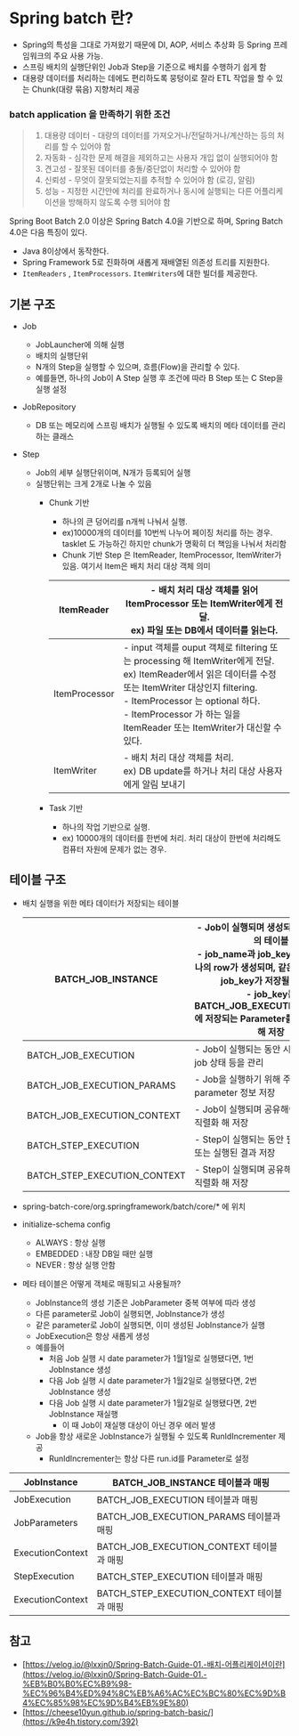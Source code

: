 # Spring batch 란?

- Spring의 특성을 그대로 가져왔기 때문에 DI, AOP, 서비스 추상화 등 Spring 프레임워크의 주요 사용 가능.
- 스프링 배치의 실행단위인 Job과 Step을 기준으로 배치를 수행하기 쉽게 함
- 대용량 데이터를 처리하는 데에도 편리하도록 뭉텅이로 잘라 ETL 작업을 할 수 있는 Chunk(대량 묶음) 지향처리 제공

### batch application 을 만족하기 위한 조건

> 1) 대용량 데이터 - 대량의  데이터를 가져오거나/전달하거나/계산하는 등의 처리를 할 수 있어야 함
> 2) 자동화 - 심각한 문제 해결을 제외하고는 사용자 개입 없이 실행되어야 함
> 3) 견고성 - 잘못된 데이터를 충돌/중단없이 처리할 수 있어야 함
> 4) 신뢰성 - 무엇이 잘못되었는지를 추적할 수 있어야 함 (로깅, 알림)
> 5) 성능 - 지정한 시간안에 처리를 완료하거나 동시에 실행되는 다른 어플리케이션을 방해하지 않도록 수행 되어야 함


Spring Boot Batch 2.0 이상은 Spring Batch 4.0을 기반으로 하며, Spring Batch 4.0은 다음 특징이 있다.

- Java 8이상에서 동작한다.
- Spring Framework 5로 진화하며 새롭게 재배열된 의존성 트리를 지원한다.
- `ItemReaders` , `ItemProcessors`. `ItemWriters`에 대한 빌더를 제공한다.

## 기본 구조

- Job

  - JobLauncher에 의해 실행
  - 배치의 실행단위
  - N개의 Step을 실행할 수 있으며, 흐름(Flow)을 관리할 수 있다.
  - 예를들면, 하나의 Job이 A Step 실행 후 조건에 따라 B Step 또는 C Step을 실행 설정

- JobRepository

  - DB 또는 메모리에 스프링 배치가 실행될 수 있도록 배치의 메타  데이터를 관리하는 클래스

- Step

  - Job의 세부 실행단위이며, N개가 등록되어 실행
  - 실행단위는 크게 2개로 나눌 수 있음
    - Chunk 기반
      - 하나의 큰 덩어리를 n개씩 나눠서 실행.
      - ex)10000개의 데이터를 10번씩 나누어 페이징 처리를 하는 경우. tasklet 도 가능하긴 하지만 chunk가 명확히 더 책임을 나눠서 처리함
      - Chunk 기반 Step 은 ItemReader, ItemProcessor, ItemWriter가 있음. 여기서 Item은 배치 처리 대상 객체 의미

      | ItemReader | - 배치 처리 대상 객체를 읽어 ItemProcessor 또는 ItemWriter에게 전달. <br> ex) 파일 또는 DB에서 데이터를 읽는다. |
      | --- | --- |
      | ItemProcessor | - input 객체를 ouput 객체로 filtering 또는 processing 해 ItemWriter에게 전달.<br>ex) ItemReader에서 읽은 데이터를 수정 또는 ItemWriter 대상인지 filtering. <br>- ItemProcessor 는 optional 하다. <br>- ItemProcessor 가 하는 일을 ItemReader 또는 ItemWriter가 대신할 수 있다. |
        | ItemWriter | - 배치 처리 대상 객체를 처리. <br>ex) DB update를 하거나 처리 대상 사용자에게 알림 보내기 |
    - Task 기반
      - 하나의 작업 기반으로 실행.
      - ex) 10000개의 데이터를 한번에 처리. 처리 대상이 한번에 처리해도 컴퓨터 자원에 문제가 없는 경우.

## 테이블 구조

- 배치 실행을 위한 메타 데이터가 저장되는 테이블

  | BATCH_JOB_INSTANCE | - Job이 실행되며 생성되는 최상위 계층의 테이블<br>- job_name과 job_key를 기준으로 하나의 row가 생성되며, 같은 job_name과 job_key가 저장될 수 없다.<br>- job_key는 BATCH_JOB_EXECUTION_PARAMS에 저장되는 Parameter를 나열해 암호화해 저장 |
  | --- | --- |
  | BATCH_JOB_EXECUTION | - Job이 실행되는 동안 시작/종료 시간, job 상태 등을 관리 |
  | BATCH_JOB_EXECUTION_PARAMS | - Job을 실행하기 위해 주입된 parameter 정보 저장 |
  | BATCH_JOB_EXECUTION_CONTEXT | - Job이 실행되며 공유해야 할 데이터를 직렬화 해 저장 |
  | BATCH_STEP_EXECUTION | - Step이 실행되는 동안 필요한 데이터 또는 실행된 결과 저장 |
  | BATCH_STEP_EXECUTION_CONTEXT | - Step이 실행되며 공유해야 할 데이터를 직렬화 해 저장 |
- spring-batch-core/org.springframework/batch/core/* 에 위치
- initialize-schema config
  - ALWAYS : 항상 실행
  - EMBEDDED : 내장 DB일 때만 실행
  - NEVER : 항상 실행 안함
- 메타 테이블은 어떻게 객체로 매핑되고 사용될까?
  - JobInstance의 생성 기준은 JobParameter 중복 여부에 따라 생성
  - 다른 parameter로 Job이 실행되면, JobInstance가 생성
  - 같은 parameter로 Job이 실행되면, 이미 생성된 JobInstance가 실행
  - JobExecution은 항상 새롭게 생성
  - 예를들어
    - 처음 Job 실행 시 date parameter가 1월1일로 실행됐다면, 1번 JobInstance 생성
    - 다음 Job 실행 시 date parameter가 1월2일로 실행됐다면, 2번 JobInstance 생성
    - 다음 Job 실행 시 date parameter가 1월2일로 실행됐다면, 2번 JobInstance 재실행
      - 이 때 Job이 재실행 대상이 아닌 경우 에러 발생
  - Job을 항상 새로운 JobInstance가 실행될 수 있도록 RunIdIncrementer 제공
    - RunIdIncrementer는 항상 다른 run.id를 Parameter로 설정


| JobInstance | BATCH_JOB_INSTANCE 테이블과 매핑 |
| --- | --- |
| JobExecution | BATCH_JOB_EXECUTION 테이블과 매핑 |
| JobParameters | BATCH_JOB_EXECUTION_PARAMS 테이블과 매핑 |
| ExecutionContext | BATCH_JOB_EXECUTION_CONTEXT 테이블과 매핑 |
| StepExecution | BATCH_STEP_EXECUTION 테이블과 매핑 |
| ExecutionContext | BATCH_STEP_EXECUTION_CONTEXT 테이블과 매핑 |

## 참고

- [https://velog.io/@lxxjn0/Spring-Batch-Guide-01.-배치-어플리케이션이란](https://velog.io/@lxxjn0/Spring-Batch-Guide-01.-%EB%B0%B0%EC%B9%98-%EC%96%B4%ED%94%8C%EB%A6%AC%EC%BC%80%EC%9D%B4%EC%85%98%EC%9D%B4%EB%9E%80)
- [https://cheese10yun.github.io/spring-batch-basic/](https://k9e4h.tistory.com/392)